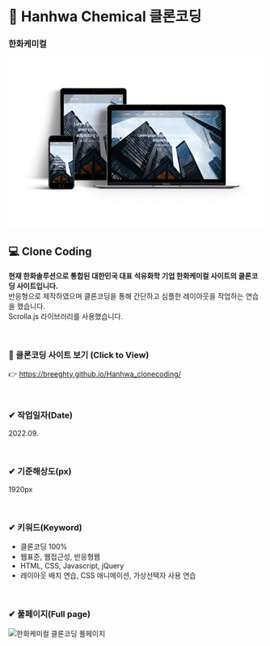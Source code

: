 # 📌 Hanhwa Chemical 클론코딩

### 한화케미컬

<img src="./img/responsive_hanhwa.png" width="600px" height="auto" alt="한화케미컬 클론코딩">

## 💻 Clone Coding 
**현재 한화솔루션으로 통합된 대한민국 대표 석유화학 기업 한화케미컬 사이트의 클론코딩 사이트입니다.** <br>
반응형으로 제작하였으며 클론코딩을 통해 간단하고 심플한 레이아웃을 작업하는 연습을 했습니다. <br>
Scrolla.js 라이브러리를 사용했습니다.


<br>

### 👀 클론코딩 사이트 보기 (Click to View) 
👉 <https://breeghty.github.io/Hanhwa_clonecoding/>

<br>

### ✔ 작업일자(Date)
2022.09.

<br>

### ✔ 기준해상도(px)
1920px

<br>

### ✔ 키워드(Keyword)
- 클론코딩 100%
- 웹표준, 웹접근성, 반응형웹
- HTML, CSS, Javascript, jQuery
- 레이아웃 배치 연습, CSS 애니메이션, 가상선택자 사용 연습

<br>

### ✔ 풀페이지(Full page)
<img src="./img/full_hanhwa.png" width="600px" height="auto" alt="한화케미컬 클론코딩 풀페이지">
